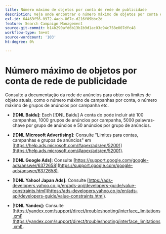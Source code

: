 ```yaml
---
title: Número máximo de objetos por conta de rede de publicidade
description: Veja onde encontrar o número máximo de objetos por conta de rede de publicidade.
exl-id: 64463f56-0972-4acb-867e-d216f09bbc2d
feature: Search Campaign Management
source-git-commit: b14b290afd6b13b1b9d1ac03c94c758e007dfc48
workflow-type: tm+mt
source-wordcount: '103'
ht-degree: 0%

---
```


# Número máximo de objetos por conta de rede de publicidade

Consulte a documentação da rede de anúncios para obter os limites de objeto atuais, como o número máximo de campanhas por conta, o número máximo de grupos de anúncios por campanha etc.

* **[!DNL Baidu]:** Each [!DNL Baidu] A conta do pode incluir até 100 campanhas, 1000 grupos de anúncios por campanha, 5000 palavras-chave por grupo de anúncios e 50 anúncios por grupo de anúncios.

* **[!DNL Microsoft Advertising]:** Consulte &quot;Limites para contas, campanhas e grupos de anúncios&quot; em [https://help.ads.microsoft.com/#apex/ads/en/52001](https://help.ads.microsoft.com/#apex/ads/en/52001).

* **[!DNL Google Ads]:** Consulte [https://support.google.com/google-ads/answer/6372658](https://support.google.com/google-ads/answer/6372658).

* **[!DNL Yahoo! Japan Ads]:** Consulte [https://ads-developers.yahoo.co.jp/en/ads-api/developers-guide/value-constraints.html](https://ads-developers.yahoo.co.jp/en/ads-api/developers-guide/value-constraints.html).

* **[!DNL Yandex]:** Consulte [https://yandex.com/support/direct/troubleshooting/interface_limitations.xml](https://yandex.com/support/direct/troubleshooting/interface_limitations.xml).
